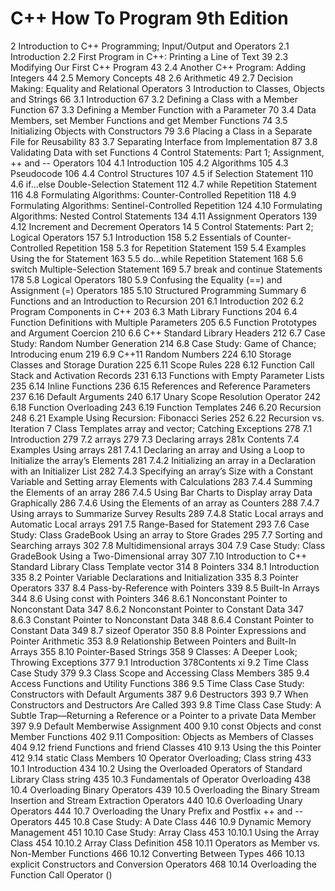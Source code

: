  # C++ How To Program 9th Edition
2 Introduction to C++ Programming; Input/Output and Operators
2.1 Introduction
2.2 First Program in C++: Printing a Line of Text 39
2.3 Modifying Our First C++ Program 43
2.4 Another C++ Program: Adding Integers 44
2.5 Memory Concepts 48
2.6 Arithmetic 49
2.7 Decision Making: Equality and Relational Operators
3 Introduction to Classes, Objects and Strings 66
3.1 Introduction 67
3.2 Defining a Class with a Member Function 67
3.3 Defining a Member Function with a Parameter 70
3.4 Data Members, set Member Functions and get Member Functions 74
3.5 Initializing Objects with Constructors 79
3.6 Placing a Class in a Separate File for Reusability 83
3.7 Separating Interface from Implementation 87
3.8 Validating Data with set Functions
4 Control Statements: Part 1; Assignment, ++ and -- Operators 104
4.1 Introduction 105
4.2 Algorithms 105
4.3 Pseudocode 106
4.4 Control Structures 107
4.5 if Selection Statement 110
4.6 if…else Double-Selection Statement 112
4.7 while Repetition Statement 116
4.8 Formulating Algorithms: Counter-Controlled Repetition 118
4.9 Formulating Algorithms: Sentinel-Controlled Repetition 124
4.10 Formulating Algorithms: Nested Control Statements 134
4.11 Assignment Operators 139
4.12 Increment and Decrement Operators 14
5 Control Statements: Part 2; Logical Operators 157
5.1 Introduction 158
5.2 Essentials of Counter-Controlled Repetition 158
5.3 for Repetition Statement 159
5.4 Examples Using the for Statement 163
5.5 do…while Repetition Statement 168
5.6 switch Multiple-Selection Statement 169
5.7 break and continue Statements 178
5.8 Logical Operators 180
5.9 Confusing the Equality (==) and Assignment (=) Operators 185
5.10 Structured Programming Summary
6 Functions and an Introduction to Recursion 201
6.1 Introduction 202
6.2 Program Components in C++ 203
6.3 Math Library Functions 204
6.4 Function Definitions with Multiple Parameters 205
6.5 Function Prototypes and Argument Coercion 210
6.6 C++ Standard Library Headers 212
6.7 Case Study: Random Number Generation 214
6.8 Case Study: Game of Chance; Introducing enum 219
6.9 C++11 Random Numbers 224
6.10 Storage Classes and Storage Duration 225
6.11 Scope Rules 228
6.12 Function Call Stack and Activation Records 231
6.13 Functions with Empty Parameter Lists 235
6.14 Inline Functions 236
6.15 References and Reference Parameters 237
6.16 Default Arguments 240
6.17 Unary Scope Resolution Operator 242
6.18 Function Overloading 243
6.19 Function Templates 246
6.20 Recursion 248
6.21 Example Using Recursion: Fibonacci Series 252
6.22 Recursion vs. Iteration
7 Class Templates array and vector;
Catching Exceptions 278
7.1 Introduction 279
7.2 arrays 279
7.3 Declaring arrays 281x Contents
7.4 Examples Using arrays 281
7.4.1 Declaring an array and Using a Loop to Initialize
the array’s Elements 281
7.4.2 Initializing an array in a Declaration with an
Initializer List 282
7.4.3 Specifying an array’s Size with a Constant Variable
and Setting array Elements with Calculations 283
7.4.4 Summing the Elements of an array 286
7.4.5 Using Bar Charts to Display array Data Graphically 286
7.4.6 Using the Elements of an array as Counters 288
7.4.7 Using arrays to Summarize Survey Results 289
7.4.8 Static Local arrays and Automatic Local arrays 291
7.5 Range-Based for Statement 293
7.6 Case Study: Class GradeBook Using an array to Store Grades 295
7.7 Sorting and Searching arrays 302
7.8 Multidimensional arrays 304
7.9 Case Study: Class GradeBook Using a Two-Dimensional array 307
7.10 Introduction to C++ Standard Library Class Template vector 314
8 Pointers 334
8.1 Introduction 335
8.2 Pointer Variable Declarations and Initialization 335
8.3 Pointer Operators 337
8.4 Pass-by-Reference with Pointers 339
8.5 Built-In Arrays 344
8.6 Using const with Pointers 346
8.6.1 Nonconstant Pointer to Nonconstant Data 347
8.6.2 Nonconstant Pointer to Constant Data 347
8.6.3 Constant Pointer to Nonconstant Data 348
8.6.4 Constant Pointer to Constant Data 349
8.7 sizeof Operator 350
8.8 Pointer Expressions and Pointer Arithmetic 353
8.9 Relationship Between Pointers and Built-In Arrays 355
8.10 Pointer-Based Strings 358
9 Classes: A Deeper Look; Throwing Exceptions 377
9.1 Introduction 378Contents xi
9.2 Time Class Case Study 379
9.3 Class Scope and Accessing Class Members 385
9.4 Access Functions and Utility Functions 386
9.5 Time Class Case Study: Constructors with Default Arguments 387
9.6 Destructors 393
9.7 When Constructors and Destructors Are Called 393
9.8 Time Class Case Study: A Subtle Trap—Returning a
Reference or a Pointer to a private Data Member 397
9.9 Default Memberwise Assignment 400
9.10 const Objects and const Member Functions 402
9.11 Composition: Objects as Members of Classes 404
9.12 friend Functions and friend Classes 410
9.13 Using the this Pointer 412
9.14 static Class Members
10 Operator Overloading; Class string 433
10.1 Introduction 434
10.2 Using the Overloaded Operators of Standard Library Class string 435
10.3 Fundamentals of Operator Overloading 438
10.4 Overloading Binary Operators 439
10.5 Overloading the Binary Stream Insertion and Stream Extraction
Operators 440
10.6 Overloading Unary Operators 444
10.7 Overloading the Unary Prefix and Postfix ++ and -- Operators 445
10.8 Case Study: A Date Class 446
10.9 Dynamic Memory Management 451
10.10 Case Study: Array Class 453
10.10.1 Using the Array Class 454
10.10.2 Array Class Definition 458
10.11 Operators as Member vs. Non-Member Functions 466
10.12 Converting Between Types 466
10.13 explicit Constructors and Conversion Operators 468
10.14 Overloading the Function Call Operator ()
